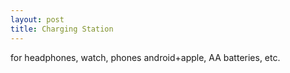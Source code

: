 ```yaml
---
layout: post
title: Charging Station
---
```


for headphones, watch, phones android+apple, AA batteries, etc.
